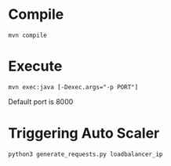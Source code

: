 # Compile
```
mvn compile
```

# Execute
```
mvn exec:java [-Dexec.args="-p PORT"]
```

Default port is 8000

# Triggering Auto Scaler
```
python3 generate_requests.py loadbalancer_ip
```


